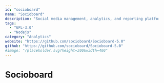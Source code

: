 ```yaml
---
id: "socioboard"
name: "Socioboard"
description: "Social media management, analytics, and reporting platform supporting nine social media networks out-of-the-box."
tags:
  - "GPL-3.0"
  - "Nodejs"
category: "Analytics"
website: "https://github.com/socioboard/Socioboard-5.0"
github: "https://github.com/socioboard/Socioboard-5.0"
#image: "/placeholder.svg?height=300&width=400"
---
```


# Socioboard
